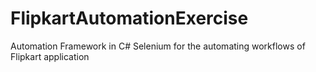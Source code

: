# FlipkartAutomationExercise
Automation Framework in C# Selenium for the automating workflows of Flipkart application
